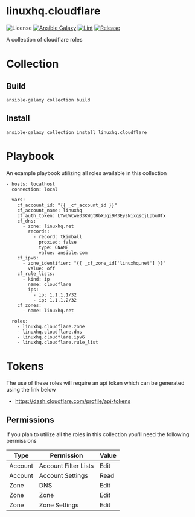 # linuxhq.cloudflare

![License](https://img.shields.io/badge/license-GPLv3-red)
[![Ansible Galaxy](https://img.shields.io/badge/collection-linuxhq.cloudflare-blue)](https://galaxy.ansible.com/linuxhq/cloudflare)
[![Lint](https://github.com/linuxhq/ansible-collection-cloudflare/actions/workflows/linting.yml/badge.svg)](https://github.com/linuxhq/ansible-collection-cloudflare/actions/workflows/linting.yml)
[![Release](https://github.com/linuxhq/ansible-collection-cloudflare/actions/workflows/release.yml/badge.svg)](https://github.com/linuxhq/ansible-collection-cloudflare/actions/workflows/release.yml)

A collection of cloudflare roles

# Collection

## Build

    ansible-galaxy collection build

## Install

    ansible-galaxy collection install linuxhq.cloudflare

# Playbook

An example playbook utilizing all roles available in this collection

    - hosts: localhost
      connection: local

      vars:
        cf_account_id: "{{ _cf_account_id }}"
        cf_account_name: linuxhq
        cf_auth_token: LYwUWCwe33KWgtRbXUgi9M3EysNixqscjLpbuUfx
        cf_dns:
          - zone: linuxhq.net
            records:
              - record: tkimball
                proxied: false
                type: CNAME
                value: ansible.com
        cf_ipv6:
          - zone_identifier: "{{ _cf_zone_id['linuxhq.net'] }}"
            value: off
        cf_rule_lists:
          - kind: ip
            name: cloudflare
            ips:
              - ip: 1.1.1.1/32
              - ip: 1.1.1.2/32
        cf_zones:
          - name: linuxhq.net

      roles:
        - linuxhq.cloudflare.zone
        - linuxhq.cloudflare.dns
        - linuxhq.cloudflare.ipv6
        - linuxhq.cloudflare.rule_list

# Tokens

The use of these roles will require an api token which can be generated using the link below

* https://dash.cloudflare.com/profile/api-tokens

## Permissions

If you plan to utilize all the roles in this collection you'll need the following permissions

| Type    | Permission           | Value |
| ------- | -------------------- | ----- |
| Account | Account Filter Lists | Edit  |
| Account | Account Settings     | Read  |
| Zone    | DNS                  | Edit  |
| Zone    | Zone                 | Edit  |
| Zone    | Zone Settings        | Edit  |
